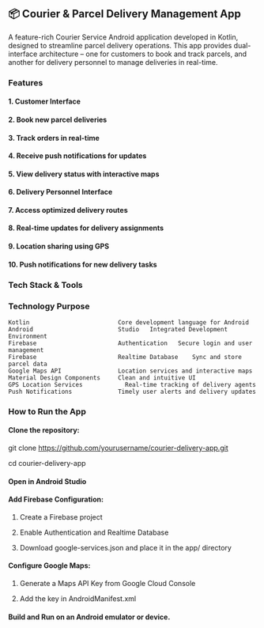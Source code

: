  ## 📦 Courier & Parcel Delivery Management App
A feature-rich Courier Service Android application developed in Kotlin, designed to streamline parcel delivery operations. This app provides dual-interface architecture – one for customers to book and track parcels, and another for delivery personnel to manage deliveries in real-time.

### Features

#### 1. Customer Interface
#### 2. Book new parcel deliveries
#### 3. Track orders in real-time
#### 4. Receive push notifications for updates
#### 5. View delivery status with interactive maps
#### 6. Delivery Personnel Interface
#### 7. Access optimized delivery routes
#### 8. Real-time updates for delivery assignments
#### 9. Location sharing using GPS
#### 10. Push notifications for new delivery tasks

### Tech Stack & Tools

### Technology	                              Purpose
    Kotlin	                       Core development language for Android
    Android                        Studio	Integrated Development Environment
    Firebase                       Authentication	Secure login and user management
    Firebase                       Realtime Database	Sync and store parcel data
    Google Maps API	               Location services and interactive maps
    Material Design Components	   Clean and intuitive UI
    GPS Location Services	         Real-time tracking of delivery agents
    Push Notifications	           Timely user alerts and delivery updates

### How to Run the App

#### Clone the repository:

git clone https://github.com/yourusername/courier-delivery-app.git

cd courier-delivery-app

#### Open in Android Studio

#### Add Firebase Configuration:

1. Create a Firebase project

2. Enable Authentication and Realtime Database

3. Download google-services.json and place it in the app/ directory

#### Configure Google Maps:

1. Generate a Maps API Key from Google Cloud Console

2. Add the key in AndroidManifest.xml

#### Build and Run on an Android emulator or device.

